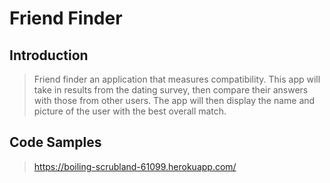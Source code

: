 # Friend Finder

## Introduction

> Friend finder an application that measures compatibility.  This app will take in results from the dating survey, then compare their answers with those from other users. The app will then display the name and picture of the user with the best overall match.

## Code Samples

> https://boiling-scrubland-61099.herokuapp.com/



